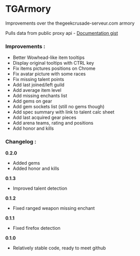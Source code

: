 TGArmory
========

Improvements over the thegeekcrusade-serveur.com armory

Pulls data from public proxy api - [Documentation gist](https://gist.github.com/ZergRael/9768262)


### Improvements :
* Better Wowhead-like item tooltips
* Display original tooltips with CTRL key
* Fix items pictures positions on Chrome
* Fix avatar picture with some races
* Fix missing talent points
* Add last joined/left guild
* Add average item level
* Add missing enchants list
* Add gems on gear
* Add gem sockets list (still no gems though)
* Add spec summary with link to talent calc sheet
* Add last acquired gear pieces
* Add arena teams, rating and positions
* Add honor and kills


### Changelog :
**0.2.0**
* Added gems
* Added honor and kills

**0.1.3**
* Improved talent detection

**0.1.2**
* Fixed ranged weapon missing enchant

**0.1.1**
* Fixed firefox detection

**0.1.0**
* Relatively stable code, ready to meet github